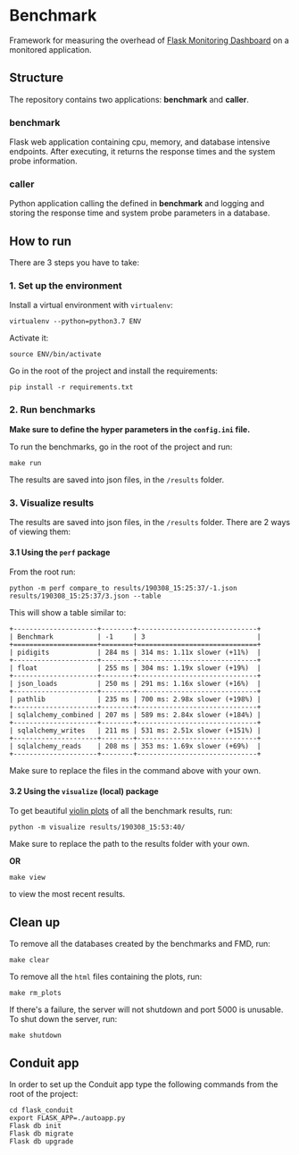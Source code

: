 # Benchmark
Framework for measuring the overhead of [Flask Monitoring Dashboard](https://github.com/flask-dashboard/Flask-MonitoringDashboard)
on a monitored application.


## Structure
The repository contains two applications: **benchmark** and **caller**.

### benchmark
Flask web application containing cpu, memory, and database intensive endpoints.
After executing, it returns the response times and the system probe
information.

### caller
Python application calling the defined in **benchmark** and logging and storing
the response time and system probe parameters in a database.


## How to run
There are 3 steps you have to take:

### 1. Set up the environment
Install a virtual environment with `virtualenv`:
```
virtualenv --python=python3.7 ENV
```
Activate it:
```
source ENV/bin/activate
```
Go in the root of the project and install the requirements:
```
pip install -r requirements.txt
```


### 2. Run benchmarks

**Make sure to define the hyper parameters in the `config.ini` file.**

To run the benchmarks, go in the root of the project and run:
```
make run
```


The results are saved into json files, in the `/results` folder.


### 3. Visualize results
The results are saved into json files, in the `/results` folder. There
are 2 ways of viewing them:

#### 3.1 Using the `perf` package 

From the root run:
```
python -m perf compare_to results/190308_15:25:37/-1.json results/190308_15:25:37/3.json --table
```
This will show a table similar to:
```
+---------------------+--------+------------------------------+
| Benchmark           | -1     | 3                            |
+=====================+========+==============================+
| pidigits            | 284 ms | 314 ms: 1.11x slower (+11%)  |
+---------------------+--------+------------------------------+
| float               | 255 ms | 304 ms: 1.19x slower (+19%)  |
+---------------------+--------+------------------------------+
| json_loads          | 250 ms | 291 ms: 1.16x slower (+16%)  |
+---------------------+--------+------------------------------+
| pathlib             | 235 ms | 700 ms: 2.98x slower (+198%) |
+---------------------+--------+------------------------------+
| sqlalchemy_combined | 207 ms | 589 ms: 2.84x slower (+184%) |
+---------------------+--------+------------------------------+
| sqlalchemy_writes   | 211 ms | 531 ms: 2.51x slower (+151%) |
+---------------------+--------+------------------------------+
| sqlalchemy_reads    | 208 ms | 353 ms: 1.69x slower (+69%)  |
+---------------------+--------+------------------------------+
```
Make sure to replace the files in the command above with your own.

#### 3.2 Using the `visualize` (local) package

To get beautiful [violin plots](https://en.wikipedia.org/wiki/Violin_plot)
of all the benchmark results, run:
```
python -m visualize results/190308_15:53:40/
```

Make sure to replace the path to the results folder with your own.

**OR**

```
make view
```

to view the most recent results.


## Clean up
To remove all the databases created by the benchmarks and FMD, run:
```
make clear
```

To remove all the `html` files containing the plots, run:
```
make rm_plots
```

If there's a failure, the server will not shutdown and port 5000 is unusable.
To shut down the server, run:
```
make shutdown
```


## Conduit app

In order to set up the Conduit app type the following commands from
the root of the project:
```
cd flask_conduit
export FLASK_APP=./autoapp.py
Flask db init
Flask db migrate
Flask db upgrade
```


